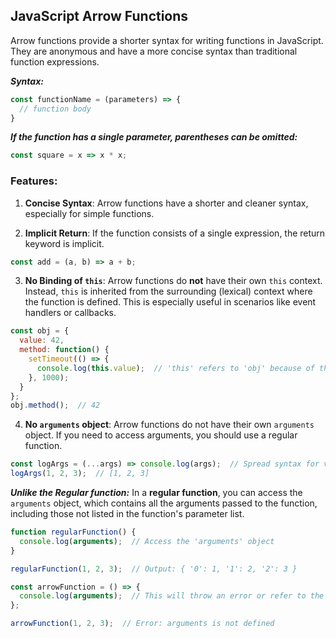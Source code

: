 ## JavaScript Arrow Functions

Arrow functions provide a shorter syntax for writing functions in JavaScript. They are anonymous and have a more concise syntax than traditional function expressions.

 ***Syntax:***
```js
const functionName = (parameters) => {
  // function body
}
```

***If the function has a single parameter, parentheses can be omitted:***
```js
const square = x => x * x;
```

### Features:

1. **Concise Syntax**: Arrow functions have a shorter and cleaner syntax, especially for simple functions.
    

2. **Implicit Return**: If the function consists of a single expression, the return keyword is implicit.
```js
const add = (a, b) => a + b;
```

3. **No Binding of `this`**: Arrow functions do **not** have their own `this` context. Instead, `this` is inherited from the surrounding (lexical) context where the function is defined. This is especially useful in scenarios like event handlers or callbacks.
```js
const obj = {
  value: 42,
  method: function() {
    setTimeout(() => {
      console.log(this.value);  // 'this' refers to 'obj' because of the arrow function
    }, 1000);
  }
};
obj.method();  // 42
```

4. **No `arguments` object**: Arrow functions do not have their own `arguments` object. If you need to access arguments, you should use a regular function.
```js
const logArgs = (...args) => console.log(args);  // Spread syntax for variable arguments
logArgs(1, 2, 3);  // [1, 2, 3]
```
***Unlike the Regular function:*** In a **regular function**, you can access the `arguments` object, which contains all the arguments passed to the function, including those not listed in the function's parameter list.
```js
function regularFunction() {
  console.log(arguments);  // Access the 'arguments' object
}

regularFunction(1, 2, 3);  // Output: { '0': 1, '1': 2, '2': 3 }
```

```js
const arrowFunction = () => {
  console.log(arguments);  // This will throw an error or refer to the outer context's 'arguments'
};

arrowFunction(1, 2, 3);  // Error: arguments is not defined

```

